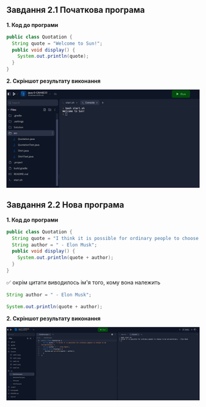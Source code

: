 ## Завдання 2.1 Початкова програма

**1. Код до програми**

``` java
public class Quotation {
  String quote = "Welcome to Sun!";
  public void display() {
    System.out.println(quote);
  }
}
```
**2. Скріншот результату виконання**

![](task2.1.png)


## Завдання 2.2 Нова програма

**1. Код до програми**

``` java
public class Quotation {
  String quote = "I think it is possible for ordinary people to choose to be extraordinary.";
  String author = " - Elon Musk";
  public void display() {
    System.out.println(quote + author);
  }
}
```
✅ окрім цитати виводилось ім'я того, кому вона належить 
``` java
String author = " - Elon Musk";
```
``` java
System.out.println(quote + author);
```

**2. Скріншот результату виконання**

![](task2.2.png)
